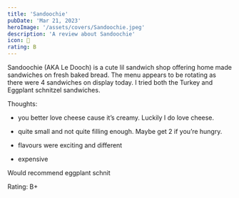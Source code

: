 ```yaml
---
title: 'Sandoochie'
pubDate: 'Mar 21, 2023'
heroImage: '/assets/covers/Sandoochie.jpeg'
description: 'A review about Sandoochie'
icon: 🥪
rating: B
---
```


Sandoochie (AKA Le Dooch) is a cute lil sandwich shop offering home made sandwiches on fresh baked bread. The menu appears to be rotating as there were 4 sandwiches on display today. I tried both the Turkey and Eggplant schnitzel sandwiches.

Thoughts:

- you better love cheese cause it’s creamy. Luckily I do love cheese.

- quite small and not quite filling enough. Maybe get 2 if you’re hungry.

- flavours were exciting and different

- expensive

Would recommend eggplant schnit

Rating: B+
